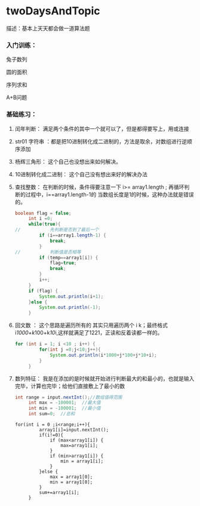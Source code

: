# twoDaysAndTopic
描述：基本上天天都会做一道算法题

### 入门训练：

兔子数列

圆的面积

序列求和

A+B问题

### 基础练习：

1. 闰年判断：  满足两个条件的其中一个就可以了，但是都得要写上，用或连接

2. str01 字符串  ：都是把10进制转化成二进制的，方法是取余，对数组进行逆顺序添加

3. 杨辉三角形： 这个自己也没想出来如何解决。

4. 10进制转化成二进制： 这个自己没有想出来好的解决办法

5. 查找整数：  在判断的时候，条件得要注意一下  i>= array1.length  ;  再循环判断的过程中，i==array1.length-1的  当数组长度是1的时候，这种办法就是错误的。

   ```java
   boolean flag = false;
   		int i =0;
   		while(true){
   //			先判断是否到了最后一个
   			if (i==array1.length-1) {
   				break;
   			}
   //			判断值是否相等
   			if (temp==array1[i]) {
   				flag=true;
   				break;
   			}
   			i++;
   		}
   		if (flag) {
   			System.out.println(i+1);
   		}else {
   			System.out.println(-1);
   		}
   ```

   

6. 回文数 ：  这个思路是遍历所有的  其实只用遍历两个  i  k；最终格式  i*1000+k*100+k*10*i,这样就满足了1221，正读和反着读都一样的。

   ```java
   for (int i = 1; i <10 ; i++) {
   			for(int j =0;j<10;j++){
   				System.out.println(i*1000+j*100+j*10+i);
   			}
   		}
   ```

   

7. 数列特征： 我是在添加的是时候就开始进行判断最大的和最小的，也就是输入完毕，计算也完毕；给他们直接敷上了最小的数

   ```java
   int range = input.nextInt();//数组值得范围
   		int max = -100001;  //最大值
   		int min = -100001;  //最小值
   		int sum=0;  //总和
   ```

   

   ```
   for(int i = 0 ;i<range;i++){
   			array1[i]=input.nextInt();
   			if(i!=0){
   				if (max<array1[i]) {
   					max=array1[i];
   				}
   				if (min>array1[i]) {
   					min = array1[i];
   				}
   			}else {
   				max = array1[0];
   				min = array1[0];
   			}
   			sum+=array1[i];
   		}
   ```

   